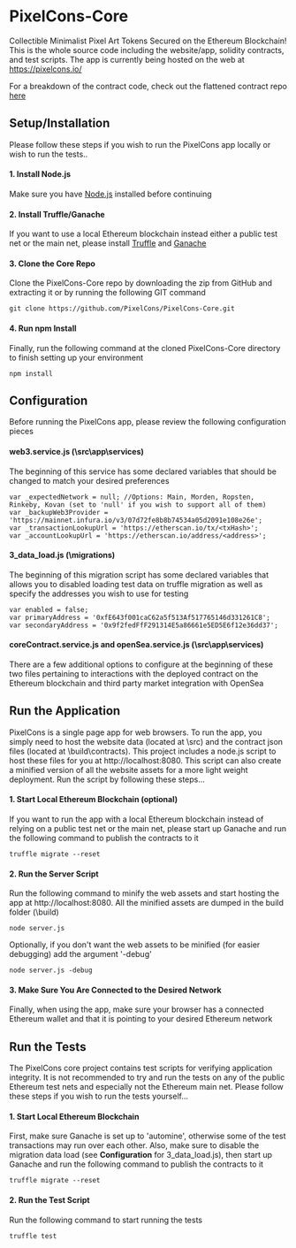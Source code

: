 # PixelCons-Core
Collectible Minimalist Pixel Art Tokens Secured on the Ethereum Blockchain! This is the whole source code including the website/app, solidity contracts, 
and test scripts. The app is currently being hosted on the web at https://pixelcons.io/

For a breakdown of the contract code, check out the flattened contract repo [here](https://github.com/PixelCons/PixelCons-Contracts)

## Setup/Installation
Please follow these steps if you wish to run the PixelCons app locally or wish to run the tests..

#### 1. Install Node.js
Make sure you have [Node.js](https://nodejs.org) installed before continuing

#### 2. Install Truffle/Ganache
If you want to use a local Ethereum blockchain instead either a public test net or the main net, please install [Truffle](https://truffleframework.com/truffle) and [Ganache](https://truffleframework.com/ganache)

#### 3. Clone the Core Repo
Clone the PixelCons-Core repo by downloading the zip from GitHub and extracting it or by running the following GIT command
```
git clone https://github.com/PixelCons/PixelCons-Core.git
```

#### 4. Run npm Install
Finally, run the following command at the cloned PixelCons-Core directory to finish setting up your environment
```
npm install
```

## Configuration
Before running the PixelCons app, please review the following configuration pieces

#### web3.service.js (\src\app\services)
The beginning of this service has some declared variables that should be changed to match your desired preferences
```
var _expectedNetwork = null; //Options: Main, Morden, Ropsten, Rinkeby, Kovan (set to 'null' if you wish to support all of them)
var _backupWeb3Provider = 'https://mainnet.infura.io/v3/07d72fe8b8b74534a05d2091e108e26e';
var _transactionLookupUrl = 'https://etherscan.io/tx/<txHash>';
var _accountLookupUrl = 'https://etherscan.io/address/<address>';
```

#### 3_data_load.js (\migrations)
The beginning of this migration script has some declared variables that allows you to disabled loading test data on truffle migration as well as specify the addresses you wish to use for testing
```
var enabled = false;
var primaryAddress = '0xfE643f001caC62a5f513Af517765146d331261C8';
var secondaryAddress = '0x9f2fedFfF291314E5a86661e5ED5E6f12e36dd37';
```

#### coreContract.service.js and openSea.service.js (\src\app\services)
There are a few additional options to configure at the beginning of these two files pertaining to interactions with the deployed contract on the Ethereum blockchain and third party market integration with OpenSea

## Run the Application
PixelCons is a single page app for web browsers. To run the app, you simply need to host the website data (located at \src) 
and the contract json files (located at \build\contracts). This project includes a node.js script to host these files for you at 
http://localhost:8080. This script can also create a minified version of all the website assets for a more light weight deployment. Run the script by following these steps...

#### 1. Start Local Ethereum Blockchain (optional)
If you want to run the app with a local Ethereum blockchain instead of relying on a public test net or the main net, please start up Ganache and run the following command to publish the contracts to it
```
truffle migrate --reset
```

#### 2. Run the Server Script
Run the following command to minify the web assets and start hosting the app at http://localhost:8080. All the minified assets are dumped in the build folder (\build)
```
node server.js
```
Optionally, if you don't want the web assets to be minified (for easier debugging) add the argument '-debug'

```
node server.js -debug
```

#### 3. Make Sure You Are Connected to the Desired Network
Finally, when using the app, make sure your browser has a connected Ethereum wallet and that it is pointing to your desired Ethereum network

## Run the Tests
The PixelCons core project contains test scripts for verifying application integrity. It is not recommended to try and run the tests on any of
the public Ethereum test nets and especially not the Ethereum main net. Please follow these steps if you wish to run the tests yourself...

#### 1. Start Local Ethereum Blockchain
First, make sure Ganache is set up to 'automine', otherwise some of the test transactions may run over each other. Also, make sure to disable the migration data load (see **Configuration** for 3_data_load.js), then start up Ganache and run the following command to publish the contracts to it
```
truffle migrate --reset
```

#### 2. Run the Test Script
Run the following command to start running the tests
```
truffle test
```

